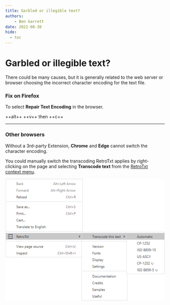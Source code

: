 ```yaml
---
title: Garbled or illegible text?
authors:
    - Ben Garrett
date: 2022-08-30
hide:
  - toc
---
```

# Garbled or illegible text?

There could be many causes, but it is generally related to the web server or browser choosing the incorrect character encoding for the text file.

### Fix on Firefox

To select **Repair Text Encoding** in the browser.

++alt++ ++v++ then ++c++

---

### Other browsers

Without a 3rd-party Extension, **Chrome** and **Edge** cannot switch the character encoding.

You could manually switch the transcoding RetroTxt applies by right-clicking on the page and selecting **Transcode text** from the [RetroTxt context menu](../menus).

![Context menu transcode text](../assets/menus-transcode.png)
